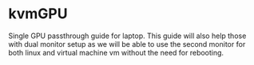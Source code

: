 # kvmGPU
Single GPU passthrough guide for laptop. This guide will also help those with dual monitor setup as we will be able to use the second monitor for both linux and virtual machine vm without the need for rebooting.
